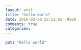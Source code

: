 ```yaml
---
layout: post
title: "hello world"
date: 2016-02-20 22:52:02 -0500
comments: true
categories: 
---
```


```ruby helloworld
puts "hello world"
```
